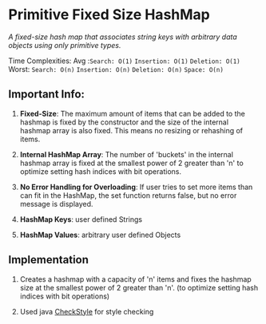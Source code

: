 # Primitive Fixed Size HashMap
*A fixed-size hash map that associates string keys with arbitrary data objects using only primitive types.*

Time Complexities:
Avg :`Search: O(1)` `Insertion: O(1)` `Deletion: O(1)`
Worst: `Search: O(n)` `Insertion: O(n)` `Deletion: O(n)`
`Space: O(n)`

## Important Info:
1. **Fixed-Size**: The maximum amount of items that can be added to the hashmap is fixed by the constructor and the size of the internal hashmap array is also fixed. This means no resizing or rehashing of items.

2. **Internal HashMap Array**: The number of 'buckets' in the internal hashmap array is fixed at the smallest power of 2 greater than 'n' to optimize setting hash indices with bit operations.

3. **No Error Handling for Overloading**: If user tries to set more items than can fit in the HashMap, the set function returns false, but no error message is displayed.

4. **HashMap Keys**: user defined Strings

5. **HashMap Values**: arbitrary user defined Objects

## Implementation
1. Creates a hashmap with a capacity of 'n' items and fixes the hashmap size at the smallest power of 2 greater than 'n'. (to optimize setting hash indices with bit operations)

2. Used java [CheckStyle](http://checkstyle.sourceforge.net/) for style checking
